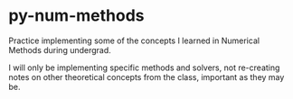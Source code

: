 # py-num-methods
Practice implementing some of the concepts I learned in Numerical Methods during undergrad.

I will only be implementing specific methods and solvers, not re-creating notes on other theoretical concepts from the class, important as they may be.

